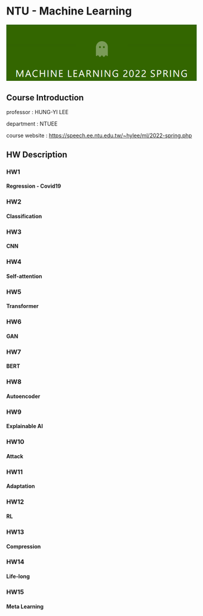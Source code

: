 # NTU - Machine Learning
![image](pic1.png)
## Course Introduction
professor : HUNG-YI LEE

department : NTUEE <br>

course website : https://speech.ee.ntu.edu.tw/~hylee/ml/2022-spring.php
## HW Description
### HW1
#### Regression - Covid19
### HW2
#### Classification 
### HW3
#### CNN
### HW4
#### Self-attention
### HW5
#### Transformer
### HW6
#### GAN 
### HW7
#### BERT
### HW8
#### Autoencoder
### HW9
#### Explainable AI
### HW10
#### Attack
### HW11
#### Adaptation
### HW12
#### RL
### HW13
#### Compression
### HW14
#### Life-long
### HW15
#### Meta Learning

